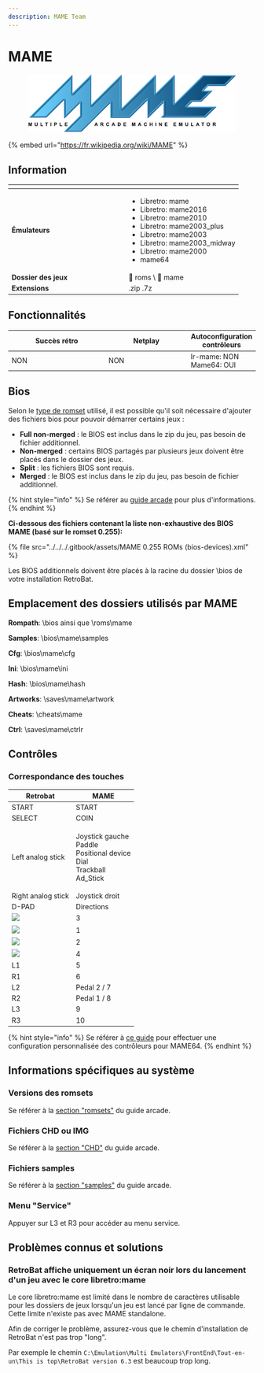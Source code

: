 ```yaml
---
description: MAME Team
---
```


# MAME

<div align="left"><figure><picture><source srcset="https://raw.githubusercontent.com/fabricecaruso/es-theme-carbon/91d85c7849cc550b0cac4e75cb8e0923d3b61b5e/art/logos/mame-w.svg" media="(prefers-color-scheme: dark)"><img src="https://raw.githubusercontent.com/fabricecaruso/es-theme-carbon/52ff37c9e265587d006945a2ba695b5a962b3a3d/art/logos/mame.svg" alt=""></picture><figcaption></figcaption></figure></div>

{% embed url="https://fr.wikipedia.org/wiki/MAME" %}

## Information

<table data-header-hidden><thead><tr><th width="224"></th><th></th></tr></thead><tbody><tr><td><strong>Émulateurs</strong></td><td><ul><li>Libretro: mame</li><li>Libretro: mame2016</li><li>Libretro: mame2010</li><li>Libretro: mame2003_plus</li><li>Libretro: mame2003</li><li>Libretro: mame2003_midway</li><li>Libretro: mame2000</li><li>mame64</li></ul></td></tr><tr><td><strong>Dossier des jeux</strong></td><td><span data-gb-custom-inline data-tag="emoji" data-code="1f4c2">📂</span> roms \ <span data-gb-custom-inline data-tag="emoji" data-code="1f4c2">📂</span> mame</td></tr><tr><td><strong>Extensions</strong></td><td>.zip .7z</td></tr></tbody></table>

## Fonctionnalités

<table><thead><tr><th width="245">Succès rétro</th><th width="200">Netplay</th><th>Autoconfiguration contrôleurs</th></tr></thead><tbody><tr><td>NON</td><td>NON</td><td>lr-mame: NON<br>Mame64: OUI</td></tr></tbody></table>

## Bios

Selon le [type de romset](../../arcade-guide.md#type-de-romset) utilisé, il est possible qu'il soit nécessaire d'ajouter des fichiers bios pour pouvoir démarrer certains jeux :

* **Full non-merged** : le BIOS est inclus dans le zip du jeu, pas besoin de fichier additionnel.
* **Non-merged** : certains BIOS partagés par plusieurs jeux doivent être placés dans le dossier des  jeux.
* **Split** : les fichiers BIOS sont requis.
* **Merged** : le BIOS est inclus dans le zip du jeu, pas besoin de fichier additionnel.

{% hint style="info" %}
Se référer au [guide arcade](../../arcade-guide.md#type-de-romset) pour plus d'informations.
{% endhint %}

**Ci-dessous des fichiers contenant la liste non-exhaustive des BIOS MAME (basé sur le romset 0.255):**

{% file src="../../../.gitbook/assets/MAME 0.255 ROMs (bios-devices).xml" %}

Les BIOS additionnels doivent être placés à la racine du dossier \bios de votre installation RetroBat.



## Emplacement des dossiers utilisés par MAME

**Rompath**: \bios ainsi que \roms\mame

**Samples**: \bios\mame\samples

**Cfg**: \bios\mame\cfg

**Ini**: \bios\mame\ini

**Hash**: \bios\mame\hash

**Artworks**: \saves\mame\artwork

**Cheats**: \cheats\mame

**Ctrl**: \saves\mame\ctrlr



## Contrôles

### Correspondance des touches

| Retrobat                                       | MAME                                                                                   |
| ---------------------------------------------- | -------------------------------------------------------------------------------------- |
| START                                          | START                                                                                  |
| SELECT                                         | COIN                                                                                   |
| Left analog stick                              | <p>Joystick gauche<br>Paddle<br>Positional device<br>Dial<br>Trackball<br>Ad_Stick</p> |
| Right analog stick                             | Joystick droit                                                                         |
| D-PAD                                          | Directions                                                                             |
| ![](<../../../.gitbook/assets/image (33).png>) | 3                                                                                      |
| ![](<../../../.gitbook/assets/image (20).png>) | 1                                                                                      |
| ![](<../../../.gitbook/assets/image (7).png>)  | 2                                                                                      |
| ![](<../../../.gitbook/assets/image (35).png>) | 4                                                                                      |
| L1                                             | 5                                                                                      |
| R1                                             | 6                                                                                      |
| L2                                             | Pedal 2 / 7                                                                            |
| R2                                             | Pedal 1 / 8                                                                            |
| L3                                             | 9                                                                                      |
| R3                                             | 10                                                                                     |

{% hint style="info" %}
Se référer à [ce guide](../../../controleurs/configuration-des-touches-specifique-par-emulateur/configuration-des-touches-mame64.md) pour effectuer une configuration personnalisée des contrôleurs pour MAME64.
{% endhint %}

## Informations spécifiques au système

### Versions des romsets&#x20;

Se référer à la [section "romsets"](../../arcade-guide.md#type-de-romset) du guide arcade.

### Fichiers CHD ou IMG

Se référer à la [section "CHD"](../../arcade-guide.md#fichiers-chd-ou-img) du guide arcade.

### **Fichiers samples**

Se référer à la [section "samples"](../../arcade-guide.md#samples) du guide arcade.

### Menu "Service"

Appuyer sur L3 et R3 pour accéder au menu service.

## Problèmes connus et solutions

### RetroBat affiche uniquement un écran noir lors du lancement d'un jeu avec le core libretro:mame

Le core libretro:mame est limité dans le nombre de caractères utilisable pour les dossiers de jeux lorsqu'un jeu est lancé par ligne de commande. Cette limite n'existe pas avec MAME standalone.

Afin de corriger le problème, assurez-vous que le chemin d'installation de RetroBat n'est pas trop "long".

Par exemple le chemin `C:\Emulation\Multi Emulators\FrontEnd\Tout-en-un\This is top\RetroBat version 6.3` est beaucoup trop long.
